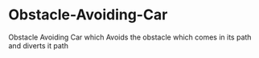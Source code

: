 # Obstacle-Avoiding-Car
Obstacle Avoiding Car which Avoids the obstacle which comes in its path and diverts it path
